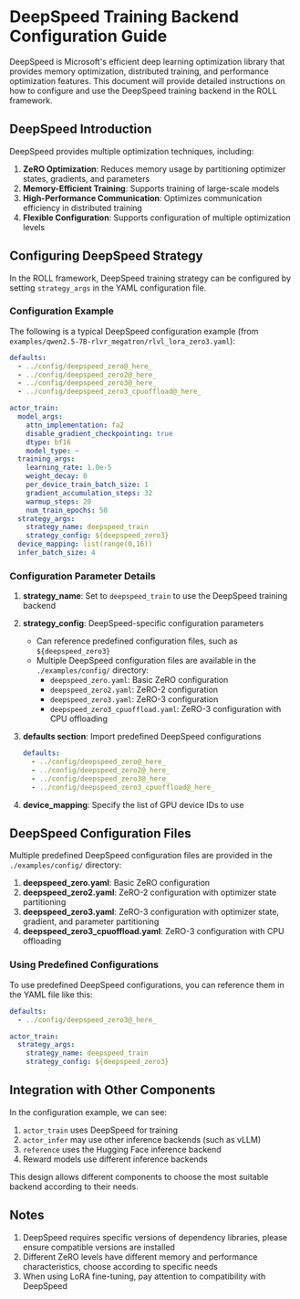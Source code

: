 # DeepSpeed Training Backend Configuration Guide

DeepSpeed is Microsoft's efficient deep learning optimization library that provides memory optimization, distributed training, and performance optimization features. This document will provide detailed instructions on how to configure and use the DeepSpeed training backend in the ROLL framework.

## DeepSpeed Introduction

DeepSpeed provides multiple optimization techniques, including:
1. **ZeRO Optimization**: Reduces memory usage by partitioning optimizer states, gradients, and parameters
2. **Memory-Efficient Training**: Supports training of large-scale models
3. **High-Performance Communication**: Optimizes communication efficiency in distributed training
4. **Flexible Configuration**: Supports configuration of multiple optimization levels

## Configuring DeepSpeed Strategy

In the ROLL framework, DeepSpeed training strategy can be configured by setting `strategy_args` in the YAML configuration file.

### Configuration Example

The following is a typical DeepSpeed configuration example (from `examples/qwen2.5-7B-rlvr_megatron/rlvl_lora_zero3.yaml`):

```yaml
defaults:
  - ../config/deepspeed_zero@_here_
  - ../config/deepspeed_zero2@_here_
  - ../config/deepspeed_zero3@_here_
  - ../config/deepspeed_zero3_cpuoffload@_here_

actor_train:
  model_args:
    attn_implementation: fa2
    disable_gradient_checkpointing: true
    dtype: bf16
    model_type: ~
  training_args:
    learning_rate: 1.0e-5
    weight_decay: 0
    per_device_train_batch_size: 1
    gradient_accumulation_steps: 32
    warmup_steps: 20
    num_train_epochs: 50
  strategy_args:
    strategy_name: deepspeed_train
    strategy_config: ${deepspeed_zero3}
  device_mapping: list(range(0,16))
  infer_batch_size: 4
```

### Configuration Parameter Details

1. **strategy_name**: Set to `deepspeed_train` to use the DeepSpeed training backend

2. **strategy_config**: DeepSpeed-specific configuration parameters
   - Can reference predefined configuration files, such as `${deepspeed_zero3}`
   - Multiple DeepSpeed configuration files are available in the `./examples/config/` directory:
     - `deepspeed_zero.yaml`: Basic ZeRO configuration
     - `deepspeed_zero2.yaml`: ZeRO-2 configuration
     - `deepspeed_zero3.yaml`: ZeRO-3 configuration
     - `deepspeed_zero3_cpuoffload.yaml`: ZeRO-3 configuration with CPU offloading

3. **defaults section**: Import predefined DeepSpeed configurations
   ```yaml
   defaults:
     - ../config/deepspeed_zero@_here_
     - ../config/deepspeed_zero2@_here_
     - ../config/deepspeed_zero3@_here_
     - ../config/deepspeed_zero3_cpuoffload@_here_
   ```

4. **device_mapping**: Specify the list of GPU device IDs to use

## DeepSpeed Configuration Files

Multiple predefined DeepSpeed configuration files are provided in the `./examples/config/` directory:

1. **deepspeed_zero.yaml**: Basic ZeRO configuration
2. **deepspeed_zero2.yaml**: ZeRO-2 configuration with optimizer state partitioning
3. **deepspeed_zero3.yaml**: ZeRO-3 configuration with optimizer state, gradient, and parameter partitioning
4. **deepspeed_zero3_cpuoffload.yaml**: ZeRO-3 configuration with CPU offloading

### Using Predefined Configurations

To use predefined DeepSpeed configurations, you can reference them in the YAML file like this:

```yaml
defaults:
  - ../config/deepspeed_zero3@_here_

actor_train:
  strategy_args:
    strategy_name: deepspeed_train
    strategy_config: ${deepspeed_zero3}
```

## Integration with Other Components

In the configuration example, we can see:

1. `actor_train` uses DeepSpeed for training
2. `actor_infer` may use other inference backends (such as vLLM)
3. `reference` uses the Hugging Face inference backend
4. Reward models use different inference backends

This design allows different components to choose the most suitable backend according to their needs.

## Notes

1. DeepSpeed requires specific versions of dependency libraries, please ensure compatible versions are installed
2. Different ZeRO levels have different memory and performance characteristics, choose according to specific needs
3. When using LoRA fine-tuning, pay attention to compatibility with DeepSpeed